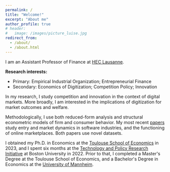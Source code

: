 ```yaml
---
permalink: /
title: "Welcome!"
excerpt: "About me"
author_profile: true
# header:
#   image: /images/picture_luise.jpg 
redirect_from: 
  - /about/
  - /about.html
---
```



I am an Assistant Professor of Finance at [HEC Lausanne](https://applicationspub.unil.ch/interpub/noauth/php/Un/UnUnite.php?UnId=23&LanCode=37&menu=equi). 

**Research interests:**
* Primary: Empirical Industrial Organization; Entrepreneurial Finance
* Secondary: Economics of Digitization; Competition Policy; Innovation

In my research, I study competition and innovation in the context of digital markets. More broadly, I am interested in the implications of digitization for market outcomes and welfare. 

Methodologically, I use both reduced-form analysis and structural econometric models of firm and consumer behavior. My most recent [papers](https://luiseeisfeld.github.io/research/) study entry and market dynamics in software industries, and the functioning of online marketplaces. Both papers use novel datasets.

I obtained my Ph.D. in Economics at the [Toulouse School of Economics](https://www.tse-fr.eu) in 2023, and I spent six months at the [Technology and Policy Research Initiative](https://sites.bu.edu/tpri/) at Boston University in 2022. Prior to that, I completed a Master's Degree at the Toulouse School of Economics, and a Bachelor's Degree in Economics at the [University of Mannheim](https://www.vwl.uni-mannheim.de/en/).

